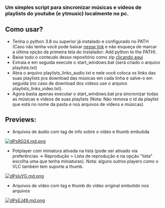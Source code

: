 ### Um simples script para sincronizar músicas e vídeos de playlists do youtube (e ytmusic) localmente no pc.

## Como usar?
* Tenha o python 3.8 ou superior já instalado e configurado no PATH (Caso não tenha você pode baixar [nesse link](<https://www.python.org/>) e não esqueça de marcar a última opção da primeira tela do instalador: Add python to the PATH).
* Baixe todo o conteudo desse repositório como zip [clicando aqui](https://github.com/zRitsu/youtube-playlist-sync/archive/refs/heads/main.zip)
* Extraia e em seguida execute o start_windows.bat (será criado o arquivo playlists.txt)
* Abra o arquivo playlists_links_audio.txt e nele você coloca os links das suas playlists pra download das músicas em cada linha e salve-o em seguida (no caso de download dos vídeos use o arquivo playlists_links_video.txt).
* Agora basta apenas executar o start_windows.bat pra sincronizar todas as músicas e vídeos de suas playlists (Nota: Não remova o id da playlist que está no nome da pasta e nos arquivos de vídeos e músicas).

## Previews:

* Arquivos de áudio com tag de info sobre o vídeo e thumb embutida

[![dPsRG24.md.png](https://iili.io/dPsRG24.md.png)](https://freeimage.host/i/dPsRG24)

* Potplayer com miniatura ativada na lista (pode ser ativado via preferências -> Reprodução > Lista de reprodução e na opção "lista" escolha uma que tenha miniaturas). Nota: alguns outros players como o VLC também tem suporte a thumb.

[![dPsluYG.md.png](https://iili.io/dPsluYG.md.png)](https://freeimage.host/i/dPsluYG)

* Arquivos de vídeo com tag e thumb do vídeo original embutido nos arquivos

[![dPsEJ49.md.png](https://iili.io/dPsEJ49.md.png)](https://freeimage.host/i/dPsEJ49)
